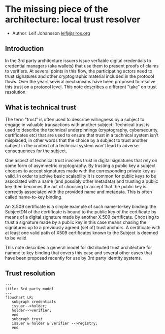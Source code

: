# The missing piece of the architecture: local trust resolver

* Author: Leif Johansson <leifj@siros.org>

## Introduction

In the 3rd party architecture issuers issue verfiable digital credentials to credential managers (aka wallets) that use them to present proofs of claims to verifiers. At several points in this flow, the participating actors need to trust signatures and other cryptographic material included in the protocol flows. Over the years several mechanisms have been proposed to resolve this trust on a protocol level. This note describes a different "take" on trust resolution.

## What is technical trust

The term "trust" is often used to describe willingness by a subject to engage in valuable transactions with another subject. Technical trust is used to describe the technical underpinnings (cryptography, cybersecurity, certificates etc) that are used to ensure that trust in a technical system isn't misplaced, in other words that the choice by a subject to trust another subject in the context of a technical system won't lead to adverse consequences for the subject.

One aspect of technical trust involves trust in digital signatures that rely on some form of asymmetric cryptography. By trusting a public key a subject chooses to accept signatures made with the corresponding private key as valid. In order to achive basic scalability it is common for public keys to be associated with a name (and possibly other metadata) and trusting a public key then becomes the act of choosing to accept that the public key is correctly associated with the provided name and metadata. This is often called name-to-key binding.

An X.509 certificate is a simple example of such name-to-key binding: the SubjectDN of the certificate is bound to the public key of the certificate by means of a digital signature made by another X.509 certificate. Choosing to trust a signature made by a public key in this case means chasing the signatures up to a previously agreed (set of) trust anchors. A certificate with at least one valid path of X509 certificates known to the Subject is deemed to be valid.

This note describes a general model for distributed trust architecture for namme to key binding that covers this case and several other cases that have been proposed recently for use by 3rd party identity systems.

## Trust resolution

```mermaid
---
title: 3rd party model
---
flowchart LR;
   subgraph credentials
   issuer-->holder;
   holder-->verifier;
   end
   subgraph trust
   issuer & holder & verifier -->registry;
   end
```


